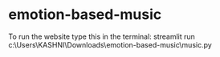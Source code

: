 # emotion-based-music

To run the website type this in the terminal:
streamlit run c:\Users\KASHNI\Downloads\emotion-based-music\music.py
